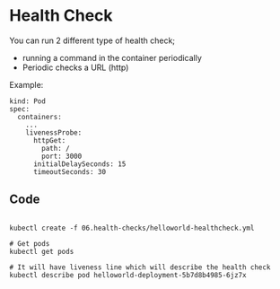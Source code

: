 # Health Check

You can run 2 different type of health check;
* running a command in the container periodically
* Periodic checks a URL (http)

Example:
```
kind: Pod
spec:
  containers:
    ...
    livenessProbe:
      httpGet:
        path: /
        port: 3000
      initialDelaySeconds: 15
      timeoutSeconds: 30
```

## Code
```

kubectl create -f 06.health-checks/helloworld-healthcheck.yml

# Get pods
kubectl get pods

# It will have liveness line which will describe the health check 
kubectl describe pod helloworld-deployment-5b7d8b4985-6jz7x

```